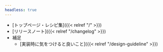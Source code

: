 ```yaml
---
headless: true
---
```


- [トップページ・レシピ集]({{< relref "/" >}})
- [リリースノート]({{< relref "/changelog" >}})
- 補足
  - [実装時に気をつけると良いこと]({{< relref "/design-guideline" >}})

<br />